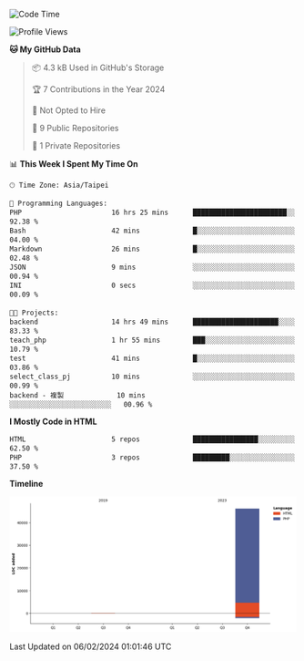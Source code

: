 <!--START_SECTION:waka-->
![Code Time](http://img.shields.io/badge/Code%20Time-161%20hrs%2034%20mins-blue)

![Profile Views](http://img.shields.io/badge/Profile%20Views-0-blue)

**🐱 My GitHub Data** 

> 📦 4.3 kB Used in GitHub's Storage 
 > 
> 🏆 7 Contributions in the Year 2024
 > 
> 🚫 Not Opted to Hire
 > 
> 📜 9 Public Repositories 
 > 
> 🔑 1 Private Repositories 
 > 
📊 **This Week I Spent My Time On** 

```text
🕑︎ Time Zone: Asia/Taipei

💬 Programming Languages: 
PHP                      16 hrs 25 mins      ███████████████████████░░   92.38 % 
Bash                     42 mins             █░░░░░░░░░░░░░░░░░░░░░░░░   04.00 % 
Markdown                 26 mins             █░░░░░░░░░░░░░░░░░░░░░░░░   02.48 % 
JSON                     9 mins              ░░░░░░░░░░░░░░░░░░░░░░░░░   00.94 % 
INI                      0 secs              ░░░░░░░░░░░░░░░░░░░░░░░░░   00.09 % 

🐱‍💻 Projects: 
backend                  14 hrs 49 mins      █████████████████████░░░░   83.33 % 
teach_php                1 hr 55 mins        ███░░░░░░░░░░░░░░░░░░░░░░   10.79 % 
test                     41 mins             █░░░░░░░░░░░░░░░░░░░░░░░░   03.86 % 
select_class_pj          10 mins             ░░░░░░░░░░░░░░░░░░░░░░░░░   00.99 % 
backend - 複製             10 mins             ░░░░░░░░░░░░░░░░░░░░░░░░░   00.96 % 
```

**I Mostly Code in HTML** 

```text
HTML                     5 repos             ████████████████░░░░░░░░░   62.50 % 
PHP                      3 repos             █████████░░░░░░░░░░░░░░░░   37.50 % 
```



**Timeline**

![Lines of Code chart](https://raw.githubusercontent.com/benson828/benson828/main/assets/bar_graph.png)


 Last Updated on 06/02/2024 01:01:46 UTC
<!--END_SECTION:waka-->
